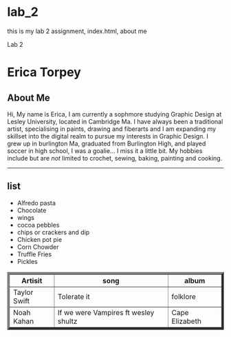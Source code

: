 # lab_2
 this is my lab 2 assignment, index.html, about me
<!DOCTYPE html> 
<html>
<title>Lab_2_index.html</title>
<head> Lab 2 </head>
<body>
    <h1><strong>Erica Torpey</strong></h1>
    <h2> <strong> About Me</strong> </h2>
  <p> Hi, My name is Erica, I am currently a sophmore studying Graphic Design at Lesley University, located in Cambridge Ma. I have always been a traditional artist, specialising in paints, drawing and fiberarts and I am expanding my skillset into the digital realm to pursue my interests in Graphic Design. I grew up in burlington Ma, graduated from Burlington High, and played soccer in high school, I was a goalie... I miss it a little bit. My hobbies include but are <em>not</em> limited to crochet, sewing, baking, painting and cooking.   </p>
  <! I am Very new to digital softwares and am excited to learn more -->
    <table border="5" cellpadding="5" width="100">
      <! I am Very new to digital softwares and am excited to learn more -->
      <hr>
      <h2>list</h2>
      <ul>
                <li> Alfredo pasta </li>
                <li> Chocolate</li>
                <li> wings</li>
                <li> cocoa pebbles</li>
                <li> chips or crackers and dip</li>
                <li> Chicken pot pie</li>
                <li> Corn Chowder</li>
                <li> Truffle Fries</li>
                <li> Pickles</li> 
            </ul>
  <tr>
    <th>Artisit</th>
    <th>song</th>
    <th>album</th>
  </tr>
  <tr>
    <td>Taylor Swift</td>
    <td>Tolerate it</td>
    <td>folklore</td>
  </tr>
  <tr>
    <td> Noah Kahan</td>
    <td>If we were Vampires ft wesley shultz</td>
    <td>Cape Elizabeth</td>
  </tr>
</table>
</body>
</html>